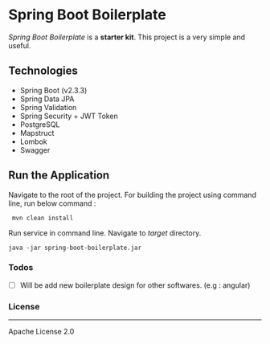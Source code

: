 # Spring Boot Boilerplate
 *Spring Boot Boilerplate* is a **starter kit**. This project is a very simple and useful.
 
## Technologies 
- Spring Boot (v2.3.3)
- Spring Data JPA
- Spring Validation
- Spring Security + JWT Token
- PostgreSQL
- Mapstruct
- Lombok
- Swagger

## Run the Application

Navigate to the root of the project. For building the project using command line, run below command :

``` mvn clean install```

Run service in command line. Navigate to *target* directory. 

``` java -jar spring-boot-boilerplate.jar ```

### Todos

 - [ ] Will be add new boilerplate design for other softwares. (e.g : angular)
 
### License
----

Apache License 2.0
